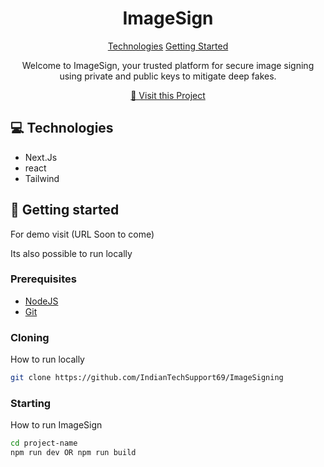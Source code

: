 

<h1 align="center" style="font-weight: bold;">ImageSign</h1>

<p align="center">
<a href="#tech">Technologies</a>
<a href="#started">Getting Started</a>

 
</p>


<p align="center">Welcome to ImageSign, your trusted platform for secure image signing using private and public keys to mitigate deep fakes.</p>


<p align="center">
<a href="https://github.com/IndianTechSupport69/ImageSigning">📱 Visit this Project</a>
</p>

<h2 id="technologies">💻 Technologies</h2>

- Next.Js
- react
- Tailwind

<h2 id="started">🚀 Getting started</h2>

For demo visit (URL Soon to come)

Its also possible to run locally

<h3>Prerequisites</h3>


- [NodeJS](https://nodejs.org/en)
- [Git](https://git-scm.com/downloads)

<h3>Cloning</h3>

How to run locally

```bash
git clone https://github.com/IndianTechSupport69/ImageSigning
```

<h3>Starting</h3>

How to run ImageSign

```bash
cd project-name
npm run dev OR npm run build
```
